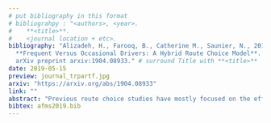 ```yaml
---
# put bibliography in this format
# bibliograhpy : "<authors>, <year>.
#    **<title>**.
#    <journal location + etc>.
bibliography: "Alizadeh, H., Farooq, B., Catherine M., Saunier, N., 2019.
  **Frequent Versus Occasional Drivers: A Hybrid Route Choice Model**.
  arXiv preprint arxiv:1904.08933." # surround Title with **<title>**
date: 2019-05-15
preview: journal_trpartf.jpg
arxiv: "https://arxiv.org/abs/1904.08933"
link: ""
abstract: "Previous route choice studies have mostly focused on the effect of observable factors, such as route attributes and socio-economic characteristics, on individuals’ decisions. However, route choice decisions might not be exclusively dependent on these observable variables, but also on latent variables, which cannot be directly observed and measured. Also, the latent behavioral heterogeneity among the population has mostly been ignored by assuming that all the individuals in the sample population have similar attitudes, perceptions, and lifestyles. In this paper, we present a comprehensive framework to explicitly incorporate latent behavioral constructs as well as segment heterogeneity based on a probabilistic segmentation of the population. We apply the proposed framework to compare the route choice behavior of frequent versus occasional drivers. An Integrated Choice and Latent Variable model is used to bring in the role of the underlying behavioral constructs, while a Latent Class model accounts for taste heterogeneity across the two segments of our sample population. An Extended Path-Size Logit model is adopted as the choice model component and a Metropolis-Hastings based algorithm is used to generate route alternatives. Data is collected through a web-based survey designed to collect behavioral data on drivers’ route choices, using psychometric indicators and behavioral questions on respondents’ perceptions and attitudes. Results confirm that the inclusion of latent variables and latent heterogeneity across population segments significantly improve the explanatory power of the choice model, and illustrate how the route choice behavior of frequent car users is different from that of occasional ones."
bibtex: afms2019.bib
---
```

